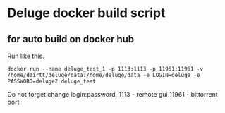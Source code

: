 # Deluge docker build script #
## for auto build on docker hub ##

Run like this. 

```docker run --name deluge_test_1 -p 1113:1113 -p 11961:11961 -v /home/dzirtt/deluge/data:/home/deluge/data -e LOGIN=deluge -e PASSWORD=deluge2 deluge_test```

Do not forget change login:password.
1113 - remote gui
11961 - bittorrent port
